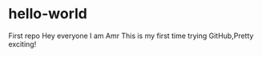 # hello-world
First repo
Hey everyone
I am Amr
This is my first time trying GitHub,Pretty exciting!
